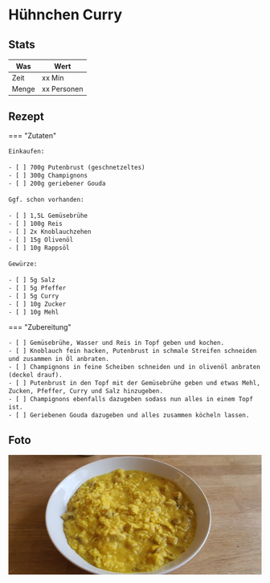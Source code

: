 # Hühnchen Curry

## Stats

| Was   | Wert        |
|-------|-------------|
| Zeit  | xx Min      |
| Menge | xx Personen |

## Rezept

=== "Zutaten"

    Einkaufen:

    - [ ] 700g Putenbrust (geschnetzeltes)
    - [ ] 300g Champignons
    - [ ] 200g geriebener Gouda

    Ggf. schon vorhanden:

    - [ ] 1,5L Gemüsebrühe
    - [ ] 100g Reis
    - [ ] 2x Knoblauchzehen
    - [ ] 15g Olivenöl
    - [ ] 10g Rappsöl

    Gewürze:

    - [ ] 5g Salz
    - [ ] 5g Pfeffer
    - [ ] 5g Curry
    - [ ] 10g Zucker
    - [ ] 10g Mehl

=== "Zubereitung"

    - [ ] Gemüsebrühe, Wasser und Reis in Topf geben und kochen.
    - [ ] Knoblauch fein hacken, Putenbrust in schmale Streifen schneiden und zusammen in Öl anbraten.
    - [ ] Champignons in feine Scheiben schneiden und in olivenöl anbraten (deckel drauf).
    - [ ] Putenbrust in den Topf mit der Gemüsebrühe geben und etwas Mehl, Zucken, Pfeffer, Curry und Salz hinzugeben.
    - [ ] Champignons ebenfalls dazugeben sodass nun alles in einem Topf ist. 
    - [ ] Geriebenen Gouda dazugeben und alles zusammen köcheln lassen.

## Foto

![chicken-curry](_chicken-curry.jpg)
